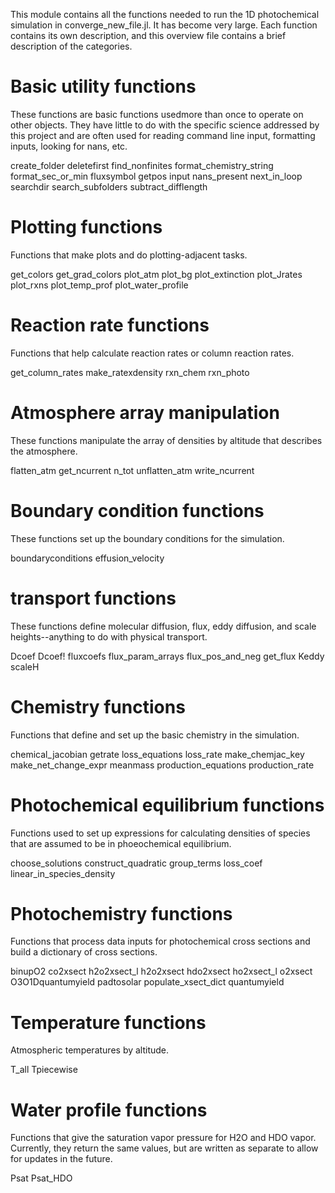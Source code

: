 This module contains all the functions needed to run the 1D photochemical simulation in converge_new_file.jl. It has become very large. Each function contains its own description, and this overview file contains a brief description of the categories.

# Basic utility functions

These functions are basic functions usedmore than once to operate on other objects. They have little to do with the specific science addressed by this project and are often used for reading command line input, formatting inputs, looking for nans, etc. 

create_folder
deletefirst
find_nonfinites
format_chemistry_string
format_sec_or_min
fluxsymbol
getpos
input
nans_present
next_in_loop
searchdir
search_subfolders
subtract_difflength
       
# Plotting functions

Functions that make plots and do plotting-adjacent tasks.

get_colors
get_grad_colors
plot_atm
plot_bg
plot_extinction
plot_Jrates
plot_rxns
plot_temp_prof
plot_water_profile

                    
# Reaction rate functions

Functions that help calculate reaction rates or column reaction rates.
       
get_column_rates
make_ratexdensity
rxn_chem
rxn_photo
       
# Atmosphere array manipulation

These functions manipulate the array of densities by altitude that describes the atmosphere.

flatten_atm
get_ncurrent
n_tot
unflatten_atm
write_ncurrent

# Boundary condition functions

These functions set up the boundary conditions for the simulation. 

boundaryconditions
effusion_velocity

# transport functions

These functions define molecular diffusion, flux, eddy diffusion, and scale heights--anything to do with physical transport. 

Dcoef
Dcoef!
fluxcoefs
flux_param_arrays
flux_pos_and_neg
get_flux
Keddy
scaleH                                 

# Chemistry functions

Functions that define and set up the basic chemistry in the simulation. 

chemical_jacobian
getrate
loss_equations
loss_rate
make_chemjac_key
make_net_change_expr
meanmass
production_equations
production_rate

# Photochemical equilibrium functions

Functions used to set up expressions for calculating densities of species that are assumed to be in phoeochemical equilibrium.

choose_solutions
construct_quadratic
group_terms
loss_coef
linear_in_species_density

# Photochemistry functions

Functions that process data inputs for photochemical cross sections and build a dictionary of cross sections.

binupO2
co2xsect
h2o2xsect_l
h2o2xsect
hdo2xsect
ho2xsect_l
o2xsect
O3O1Dquantumyield
padtosolar
populate_xsect_dict
quantumyield 

# Temperature functions

Atmospheric temperatures by altitude.

T_all
Tpiecewise    
                                                                                                
# Water profile functions  

Functions that give the saturation vapor pressure for H2O and HDO vapor. Currently, they return the same values, but are written as separate to allow for updates in the future.

Psat Psat_HDO                                                                                                                                                                               

